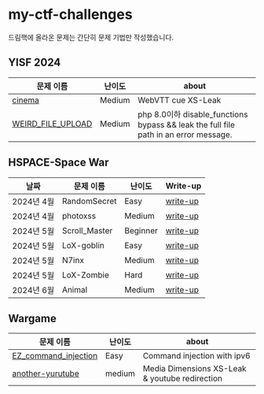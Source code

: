 # my-ctf-challenges

드림핵에 올라온 문제는 간단히 문제 기법만 작성했습니다.


## YISF 2024


| 문제 이름 | 난이도 | about |
|-----------|--------|------|
| [cinema](https://github.com/Burnnnnny/my-ctf-challenges/tree/main/YISF_2024/cinema) | Medium | WebVTT cue XS-Leak|
| [WEIRD_FILE_UPLOAD](https://github.com/Burnnnnny/my-ctf-challenges/tree/main/YISF_2024/weird_file_upload) | Medium | php 8.0이하 disable_functions bypass &&  leak the full file path in an error message. |

## HSPACE-Space War

| 날짜 | 문제 이름 | 난이도 | Write-up |
|------|-----------|---------|----------|
| 2024년 4월 | RandomSecret | Easy | [write-up](https://github.com/Burnnnnny/my-ctf-challenges/tree/main/HSPACE-Space%20War/web-RandomSecret) |
| 2024년 4월 | photoxss | Medium | [write-up](https://github.com/Burnnnnny/my-ctf-challenges/tree/main/HSPACE-Space%20War/web-photoxss) |
| 2024년 5월 | Scroll_Master | Beginner | [write-up](https://github.com/Burnnnnny/my-ctf-challenges/tree/main/HSPACE-Space%20War/web-Scroll_Master) |
| 2024년 5월 | LoX-goblin | Easy | [write-up](https://github.com/Burnnnnny/my-ctf-challenges/tree/main/HSPACE-Space%20War/web-LoX-goblin) |
| 2024년 5월 | N7inx | Medium | [write-up](https://github.com/Burnnnnny/my-ctf-challenges/tree/main/HSPACE-Space%20War/web-N7inx) |
| 2024년 5월 | LoX-Zombie | Hard | [write-up](https://github.com/Burnnnnny/my-ctf-challenges/tree/main/HSPACE-Space%20War/web-LoX-Zombie) |
| 2024년 6월 | Animal | Medium | [write-up](https://github.com/Burnnnnny/my-ctf-challenges/tree/main/HSPACE-Space%20War/web-Animal) |


## Wargame

| 문제 이름 | 난이도 | about |
|-----------|--------|------|
| [EZ_command_injection](https://dreamhack.io/wargame/challenges/1204) | Easy | Command injection with ipv6 |
|[another-yurutube](https://dreamhack.io/wargame/challenges/1621)| medium | Media Dimensions XS-Leak & youtube redirection |